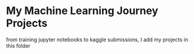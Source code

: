 # My Machine Learning Journey Projects
from training jupyter notebooks to kaggle submissions, I add my projects in this folder
